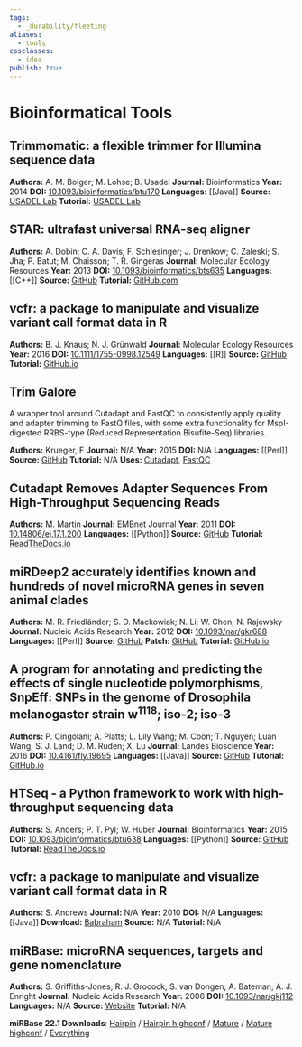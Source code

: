 ```yaml
---
tags:
  - _durability/fleeting
aliases:
  - tools
cssclasses:
  - idea
publish: true
---
```

# Bioinformatical Tools

## Trimmomatic: a flexible trimmer for Illumina sequence data
**Authors:** A. M. Bolger; M. Lohse; B. Usadel
**Journal:** Bioinformatics
**Year:** 2014
**DOI:** [10.1093/bioinformatics/btu170](https://doi.org/10.1093/bioinformatics/btu170)
**Languages:** [[Java]]
**Source:** [USADEL Lab](http://www.usadellab.org/cms/index.php?page=trimmomatic)
**Tutorial:** [USADEL Lab](http://www.usadellab.org/cms/index.php?page=trimmomatic)

## STAR: ultrafast universal RNA-seq aligner
**Authors:** A. Dobin; C. A. Davis; F. Schlesinger; J. Drenkow; C. Zaleski; S. Jha; P. Batut; M. Chaisson; T. R. Gingeras
**Journal:** Molecular Ecology Resources
**Year:** 2013
**DOI:** [10.1093/bioinformatics/bts635](https://doi.org/10.1093/bioinformatics/bts635)
**Languages:** [[C++]]
**Source:** [GitHub](https://github.com/alexdobin/STAR)
**Tutorial:** [GitHub.com](https://github.com/alexdobin/STAR/blob/master/doc/STARmanual.pdf)

## vcfr: a package to manipulate and visualize variant call format data in R
**Authors:** B. J. Knaus; N. J. Grünwald
**Journal:** Molecular Ecology Resources
**Year:** 2016
**DOI:** [10.1111/1755-0998.12549](https://doi.org/10.1111/1755-0998.12549)
**Languages:** [[R]]
**Source:** [GitHub](https://github.com/knausb/vcfR)
**Tutorial:** [GitHub.io](https://cran.r-project.org/web/packages/vcfR/vignettes/intro_to_vcfR.html)

## Trim Galore
A wrapper tool around Cutadapt and FastQC to consistently apply quality and adapter trimming to FastQ files, with some extra functionality for MspI-digested RRBS-type (Reduced Representation Bisufite-Seq) libraries.

**Authors:** Krueger, F 
**Journal:** N/A
**Year:** 2015
**DOI:** N/A
**Languages:** [[Perl]]
**Source:** [GitHub](https://github.com/FelixKrueger/TrimGalore)
**Tutorial:** N/A
**Uses:** [Cutadapt](M-Martin-2010.md), [FastQC](S-Andrews-2010.md)

## Cutadapt Removes Adapter Sequences From High-Throughput Sequencing Reads
**Authors:** M. Martin
**Journal:** EMBnet Journal
**Year:** 2011
**DOI:** [10.14806/ej.17.1.200](https://doi.org/10.14806/ej.17.1.200)
**Languages:** [[Python]]
**Source:** [GitHub](https://github.com/marcelm/cutadapt)
**Tutorial:** [ReadTheDocs.io](https://cutadapt.readthedocs.io/)

## miRDeep2 accurately identifies known and hundreds of novel microRNA genes in seven animal clades
**Authors:** M. R. Friedländer; S. D. Mackowiak; N. Li; W. Chen; N. Rajewsky
**Journal:** Nucleic Acids Research
**Year:** 2012
**DOI:** [10.1093/nar/gkr688](https://doi.org/10.1093/nar/gkr688)
**Languages:** [[Perl]]
**Source:** [GitHub](https://github.com/rajewsky-lab/mirdeep2)
**Patch:** [GitHub](https://github.com/Drmirdeep/mirdeep2_patch)
**Tutorial:** [GitHub.io](https://drmirdeep.github.io/mirdeep2_tutorial.html)

## A program for annotating and predicting the effects of single nucleotide polymorphisms, SnpEff: SNPs in the genome of Drosophila melanogaster strain w<sup>1118</sup>; iso-2; iso-3
**Authors:** P. Cingolani; A. Platts; L. Lily Wang; M. Coon; T. Nguyen; Luan Wang; S. J. Land; D. M. Ruden; X. Lu
**Journal:** Landes Bioscience
**Year:** 2016
**DOI:** [10.4161/fly.19695](http://dx.doi.org/10.4161/fly.19695)
**Languages:** [[Java]]
**Source:** [GitHub](https://github.com/pcingola/SnpEff)
**Tutorial:** [GitHub.io](https://pcingola.github.io/SnpEff/se_introduction/)

## HTSeq - a Python framework to work with high-throughput sequencing data
**Authors:** S. Anders; P. T. Pyl; W. Huber
**Journal:** Bioinformatics
**Year:** 2015
**DOI:** [10.1093/bioinformatics/btu638](https://doi.org/10.1093/bioinformatics/btu638)
**Languages:** [[Python]]
**Source:** [GitHub](https://github.com/htseq/htseq)
**Tutorial:** [ReadTheDocs.io](http://htseq.readthedocs.io)

## vcfr: a package to manipulate and visualize variant call format data in R
**Authors:** S. Andrews
**Journal:** N/A
**Year:** 2010
**DOI:** N/A
**Languages:** [[Java]]
**Download:** [Babraham](http://www.bioinformatics.babraham.ac.uk/projects/fastqc/)
**Source:** N/A
**Tutorial:** N/A

## miRBase: microRNA sequences, targets and gene nomenclature
**Authors:** S. Griffiths-Jones; R. J. Grocock; S. van Dongen; A. Bateman; A. J. Enright
**Journal:** Nucleic Acids Research
**Year:** 2006
**DOI:** [10.1093/nar/gkj112](https://doi.org/10.1093/nar/gkj112)
**Languages:** N/A
**Source:** [Website](https://www.mirbase.org)
**Tutorial:** N/A

**miRBase 22.1 Downloads**: [Hairpin](ftp://mirbase.org/pub/mirbase/22.1/hairpin.fa.gz) / [Hairpin highconf](ftp://mirbase.org/pub/mirbase/22.1/hairpin_high_conf.fa.gz) / [Mature](ftp://mirbase.org/pub/mirbase/22.1/mature.fa.gz) / [Mature highconf](ftp://mirbase.org/pub/mirbase/22.1/mature_high_conf.fa.gz) / [Everything](ftp://mirbase.org/pub/mirbase/22.1/)
